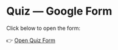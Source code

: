 # Quiz — Google Form

Click below to open the form:

👉 [Open Quiz Form](https://forms.gle/evK9H3XCx459ECrz9)
